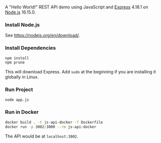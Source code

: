 A "Hello World!" REST API demo using JavaScript and [Express](https://expressjs.com/) 4.18.1 on [Node.js](https://nodejs.org/en/) 16.15.0.

### Install Node.js

See https://nodejs.org/en/download/.

### Install Dependencies

```bash
npm install
npm prune
```

This will download Express. Add ```sudo``` at the beginning if you are installing it globally in Linux.

### Run Project

```bash
node app.js
```

### Run in Docker

```bash
docker build . -t js-api-docker -f Dockerfile
docker run -p 3002:3000 --rm js-api-docker
```

The API would be at ```localhost:3002```.